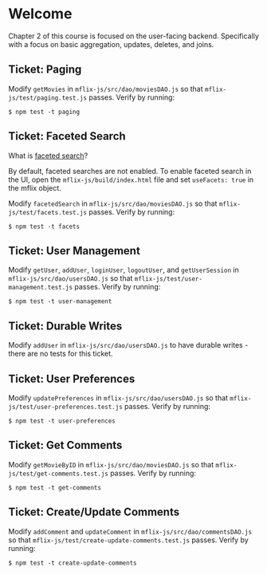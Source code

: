 # Welcome
Chapter 2 of this course is focused on the user-facing backend. Specifically with a focus on basic aggregation, updates, deletes, and joins.

## Ticket: Paging
Modify `getMovies` in `mflix-js/src/dao/moviesDAO.js` so that `mflix-js/test/paging.test.js` passes. Verify by running:
```
$ npm test -t paging
```

## Ticket: Faceted Search
What is [faceted search](https://en.wikipedia.org/wiki/Faceted_search)?

By default, faceted searches are not enabled. To enable faceted search in the UI, open the `mflix-js/build/index.html` file and set `useFacets: true` in the mflix object.

Modify `facetedSearch` in `mflix-js/src/dao/moviesDAO.js` so that `mflix-js/test/facets.test.js` passes. Verify by running:
```
$ npm test -t facets
```

## Ticket: User Management
Modify `getUser`, `addUser`, `loginUser`, `logoutUser`, and `getUserSession` in `mflix-js/src/dao/usersDAO.js` so that `mflix-js/test/user-management.test.js` passes. Verify by running:
```
$ npm test -t user-management
```

## Ticket: Durable Writes
Modify `addUser` in `mflix-js/src/dao/usersDAO.js` to have durable writes - there are no tests for this ticket.

## Ticket: User Preferences
Modify `updatePreferences` in `mflix-js/src/dao/usersDAO.js` so that `mflix-js/test/user-preferences.test.js` passes. Verify by running:
```
$ npm test -t user-preferences
```

## Ticket: Get Comments
Modify `getMovieByID` in `mflix-js/src/dao/moviesDAO.js` so that `mflix-js/test/get-comments.test.js` passes. Verify by running:
```
$ npm test -t get-comments
```

## Ticket: Create/Update Comments
Modify `addComment` and `updateComment` in `mflix-js/src/dao/commentsDAO.js` so that `mflix-js/test/create-update-comments.test.js` passes. Verify by running:
```
$ npm test -t create-update-comments
```
